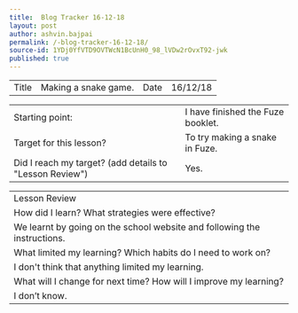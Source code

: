 ```yaml
---
title:  Blog Tracker 16-12-18
layout: post
author: ashvin.bajpai
permalink: /-blog-tracker-16-12-18/
source-id: 1YDj0YfVTD9OVTWcN1BcUnH0_98_lVDw2rOvxT92-jwk
published: true
---
```

<table>
  <tr>
    <td>Title</td>
    <td>Making a snake game.</td>
    <td>Date</td>
    <td>16/12/18</td>
  </tr>
</table>


<table>
  <tr>
    <td>Starting point:</td>
    <td>I have finished the Fuze booklet.</td>
  </tr>
  <tr>
    <td>Target for this lesson?</td>
    <td>To try making a snake in Fuze.</td>
  </tr>
  <tr>
    <td>Did I reach my target? 
(add details to "Lesson Review")</td>
    <td> Yes.</td>
  </tr>
</table>


<table>
  <tr>
    <td>Lesson Review</td>
  </tr>
  <tr>
    <td>How did I learn? What strategies were effective? </td>
  </tr>
  <tr>
    <td>We learnt by going on the school website and following the instructions.</td>
  </tr>
  <tr>
    <td>What limited my learning? Which habits do I need to work on? </td>
  </tr>
  <tr>
    <td>I don't think that anything limited my learning.</td>
  </tr>
  <tr>
    <td>What will I change for next time? How will I improve my learning?</td>
  </tr>
  <tr>
    <td>I don’t know.</td>
  </tr>
</table>


